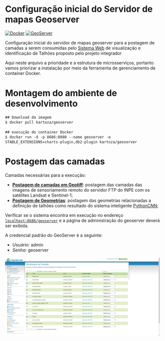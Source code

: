 # Configuração inicial do Servidor de mapas Geoserver

[![Docker](https://img.shields.io/badge/docker-latest-green)](https://www.docker.com/)
[![GeoServer](https://img.shields.io/badge/geoserver-latest-green)](http://geoserver.org/)

Configuração inicial do servidor de mapas geoserver para a postagem de camadas a serem consumidas pelo [Sistema Web](https://github.com/ProjetoIntegradorADSFatec/web-gis) de visualização e identificação de Talhões proposto pelo projeto integrador

Aqui neste arquivo a prioridade e a estrutura de microsserviços, portanto vamos priorizar a instalação por meio da ferramenta de gerenciamento de container Docker.

# Montagem do ambiente de desenvolvimento

```
## Download da imagem
$ docker pull kartoza/geoserver

## execução do container Docker
$ docker run -d -p 8686:8080 --name geoserver -e STABLE_EXTENSIONS=charts-plugin,db2-plugin kartoza/geoserver
```

# Postagem das camadas

Camadas necessárias para a execução:

- **[Postagem de camadas em Geotiff](https://docs.geoserver.org/stable/en/user/data/raster/geotiff.html)**: postagem das camadas das imagens de sensoriamento remoto do servidor FTP do INPE com os satélites Landsat e Sentinel-1;
- **[Postagem de Geometrias](https://www.google.com/url?q=https://docs.geoserver.org/stable/en/user/gettingstarted/shapefile-quickstart/index.html&sa=D&source=calendar&usd=2&usg=AOvVaw2oUDSmd3w1dZlnpITE-sHy)**: postagem das geometrias relacionadas a definição de talhões como resultado do sistema inteligente [PythonCNN](https://github.com/ProjetoIntegradorADSFatec/python-cnn);

Verificar se o sistema encontra em execução no endereço [`localhost:8686/geoserver`](https://localhost:8686/geoserver) e a página de administração do geoserver deverá ser exibida.

A credencial padrão do GeoServer é a seguinte:
  - *Usuário:* admin
  - *Senha:* geoserver

<p align = "center">
  <img width = "600px" src = "../docs/assets/geoserver-print.png">
</p>